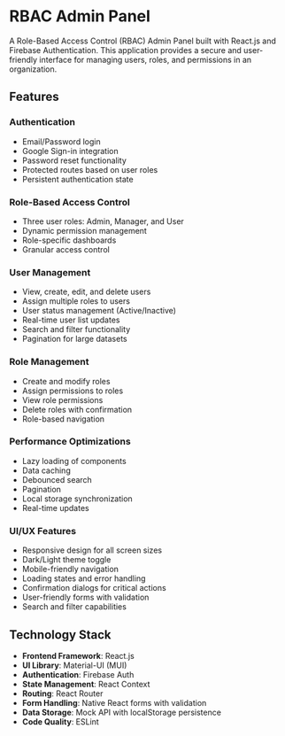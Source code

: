 # RBAC Admin Panel

A Role-Based Access Control (RBAC) Admin Panel built with React.js and Firebase Authentication. This application provides a secure and user-friendly interface for managing users, roles, and permissions in an organization.

## Features

### Authentication

- Email/Password login
- Google Sign-in integration
- Password reset functionality
- Protected routes based on user roles
- Persistent authentication state

### Role-Based Access Control

- Three user roles: Admin, Manager, and User
- Dynamic permission management
- Role-specific dashboards
- Granular access control

### User Management

- View, create, edit, and delete users
- Assign multiple roles to users
- User status management (Active/Inactive)
- Real-time user list updates
- Search and filter functionality
- Pagination for large datasets

### Role Management

- Create and modify roles
- Assign permissions to roles
- View role permissions
- Delete roles with confirmation
- Role-based navigation

### Performance Optimizations

- Lazy loading of components
- Data caching
- Debounced search
- Pagination
- Local storage synchronization
- Real-time updates

### UI/UX Features

- Responsive design for all screen sizes
- Dark/Light theme toggle
- Mobile-friendly navigation
- Loading states and error handling
- Confirmation dialogs for critical actions
- User-friendly forms with validation
- Search and filter capabilities

## Technology Stack

- **Frontend Framework**: React.js
- **UI Library**: Material-UI (MUI)
- **Authentication**: Firebase Auth
- **State Management**: React Context
- **Routing**: React Router
- **Form Handling**: Native React forms with validation
- **Data Storage**: Mock API with localStorage persistence
- **Code Quality**: ESLint
